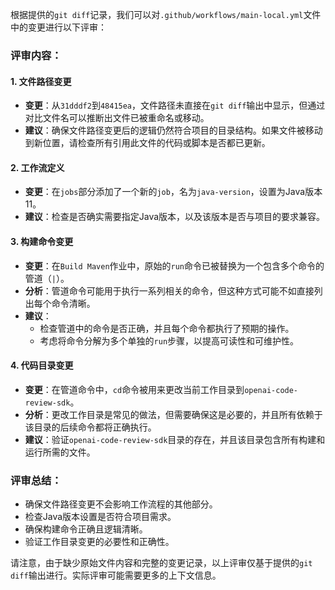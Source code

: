 根据提供的`git diff`记录，我们可以对`.github/workflows/main-local.yml`文件中的变更进行以下评审：

### 评审内容：

#### 1. 文件路径变更
- **变更**：从`31dddf2`到`48415ea`，文件路径未直接在`git diff`输出中显示，但通过对比文件名可以推断出文件已被重命名或移动。
- **建议**：确保文件路径变更后的逻辑仍然符合项目的目录结构。如果文件被移动到新位置，请检查所有引用此文件的代码或脚本是否都已更新。

#### 2. 工作流定义
- **变更**：在`jobs`部分添加了一个新的`job`，名为`java-version`，设置为Java版本11。
- **建议**：检查是否确实需要指定Java版本，以及该版本是否与项目的要求兼容。

#### 3. 构建命令变更
- **变更**：在`Build Maven`作业中，原始的`run`命令已被替换为一个包含多个命令的管道（`|`）。
- **分析**：管道命令可能用于执行一系列相关的命令，但这种方式可能不如直接列出每个命令清晰。
- **建议**：
  - 检查管道中的命令是否正确，并且每个命令都执行了预期的操作。
  - 考虑将命令分解为多个单独的`run`步骤，以提高可读性和可维护性。

#### 4. 代码目录变更
- **变更**：在管道命令中，`cd`命令被用来更改当前工作目录到`openai-code-review-sdk`。
- **分析**：更改工作目录是常见的做法，但需要确保这是必要的，并且所有依赖于该目录的后续命令都将正确执行。
- **建议**：验证`openai-code-review-sdk`目录的存在，并且该目录包含所有构建和运行所需的文件。

### 评审总结：
- 确保文件路径变更不会影响工作流程的其他部分。
- 检查Java版本设置是否符合项目需求。
- 确保构建命令正确且逻辑清晰。
- 验证工作目录变更的必要性和正确性。

请注意，由于缺少原始文件内容和完整的变更记录，以上评审仅基于提供的`git diff`输出进行。实际评审可能需要更多的上下文信息。